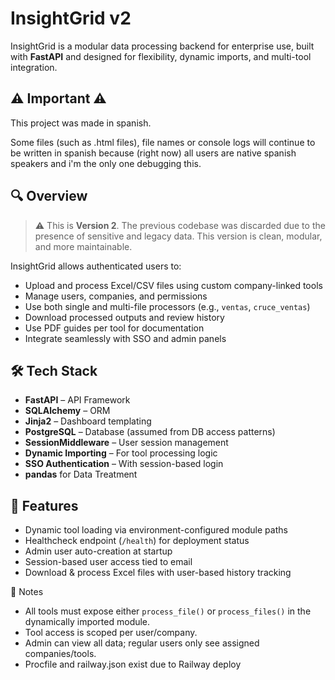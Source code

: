 # InsightGrid v2

InsightGrid is a modular data processing backend for enterprise use, built with **FastAPI** and designed for flexibility, dynamic imports, and multi-tool integration.

## ⚠️ Important ⚠️ 

This project was made in spanish.

Some files (such as .html files), file names or console logs will continue to be written in spanish because (right now) all users are native spanish speakers and i'm the only one debugging this.

## 🔍 Overview

> ⚠️ This is **Version 2**. The previous codebase was discarded due to the presence of sensitive and legacy data. This version is clean, modular, and more maintainable.

InsightGrid allows authenticated users to:

- Upload and process Excel/CSV files using custom company-linked tools
- Manage users, companies, and permissions
- Use both single and multi-file processors (e.g., `ventas`, `cruce_ventas`)
- Download processed outputs and review history
- Use PDF guides per tool for documentation
- Integrate seamlessly with SSO and admin panels

## 🛠 Tech Stack

- **FastAPI** – API Framework
- **SQLAlchemy** – ORM
- **Jinja2** – Dashboard templating
- **PostgreSQL** – Database (assumed from DB access patterns)
- **SessionMiddleware** – User session management
- **Dynamic Importing** – For tool processing logic
- **SSO Authentication** – With session-based login
- **pandas** for Data Treatment

## 📁 Features

- Dynamic tool loading via environment-configured module paths
- Healthcheck endpoint (`/health`) for deployment status
- Admin user auto-creation at startup
- Session-based user access tied to email
- Download & process Excel files with user-based history tracking

🧩 Notes
- All tools must expose either `process_file()` or `process_files()` in the dynamically imported module.
- Tool access is scoped per user/company.
- Admin can view all data; regular users only see assigned companies/tools.
- Procfile and railway.json exist due to Railway deploy
